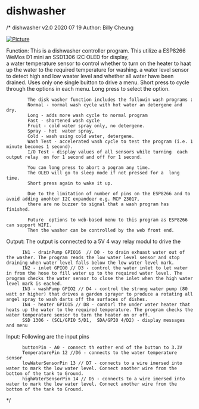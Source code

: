 # dishwasher
/*
 dishwasher v2.0
 2020 07 19 
 Author: Billy Cheung
 
 
[![Picture](https://github.com/cheungbx/diskwasher/blob/master/dishwasher.jpg)](https://youtu.be/HiL8nKlVM2g)

 
 
 Function:  This is a  dishwasher controller program.
            This utilize a ESP8266 WeMos D1 mini 
            an SSD1306 I2C OLED for display,  
            a water temperature sensor  to control whether to turn on the heater to haat up the water to the required temperature for washing.
            a water level sensor to detect high and low waater level and whether all water have been drained.
            Uses only one single buitton to drive a menu.
            Short press to cycle through the options in each menu.
            Long press to select the option.
            
            The disk washer function includes the followin wash programs :
            Normal - normal wash cycle with hot water an detergene and dry.
            Long - adds more wash cycle to normal program
            Fast - shortened wash cycle
            Fruit - cold water spray only, no detergene.
            Spray - hot  water spray,
            Cold - wash using cold water, detergene.
            Wash Test - accelerated wash cycle to test the program (i.e. 1 minute becomes 1 second).
            I/O Test - display values of all sensors while turning  each output relay  on for 1 second and off for 1 second.

            You can long press to abort a pogram any time.
            The OLED will go to sleep mode if not pressed for a  long time.
            Short press again to wake it up.            

            Due to the limitation of number of pins on the ESP8266 and to avoid adding anohter I2C expandoer e.g. MCP 23017,
            there are no buzzer to signal that a wash program has finished.
            
            Future  options to web-based menu to this program as ESP8266 can support WIFI.
            Then the washer can be controlled by the web front end.

    
 Output:  The output is connected to a 5V 4 way relay modul to drive the 

          IN1 - drainPump GPIO16  // D0 - to drain exhuast water out of the washer. The program reads the low water level sensor and stop draining when water level falls below the low water level mark.
          IN2 - inlet GPIO0 // D3 - control the water inlet to let water in from the hose to fill water up to the required water level. The program checks the water sensor to close the inlet when the high water level mark is eached.
          IN3 - washPump GPIO2 // D4 - control the strong water pump (80 watt or higher) that drives a garden sprayer to produce a rotating all angel spray to wash darts off the surfaces of dishes.
          IN4 - heater GPIO15 // D8 - contorl the under water heater that heats up the water to the required temperature. The program checks the water temperature sensor to turn the heater on or off.
          SSD 1306 - (SCL/GPIO 5/D1,  SDA/GPIO 4/D2) - display messages and menu
          
          
 Input:   Following are the input pins
 
          buttonPin - A0 - connect th eother end of the button to 3.3V 
          TemperaturePin 12 //D6 - connects to the water temperature sensor
          lowWaterSensorPin 13 // D7 - connects to a wire imersed into water to mark the low water level. Connect another wire from the bottom of the tank to Ground.
          highWaterSensorPin 14 // D5 - connects to a wire imersed into water to mark the low water level. Connect another wire from the bottom of the tank to Ground.

 
*/

